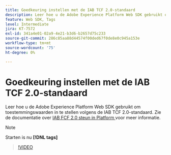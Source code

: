 ```yaml
---
title: Goedkeuring instellen met de IAB TCF 2.0-standaard
description: Leer hoe u de Adobe Experience Platform Web SDK gebruikt om toestemmingswaarden in te stellen volgens de IAB TCF 2.0-standaard.
feature: Web SDK, Tags
level: Intermediate
jira: KT-7572
exl-id: 341a4e01-02a9-4e21-b3d6-b2657d75c233
source-git-commit: 286c85aa88d44574f00ded67f0de8e0c945a153e
workflow-type: tm+mt
source-wordcount: '75'
ht-degree: 0%

---
```


# Goedkeuring instellen met de IAB TCF 2.0-standaard

Leer hoe u de Adobe Experience Platform Web SDK gebruikt om toestemmingswaarden in te stellen volgens de IAB TCF 2.0-standaard. Zie de documentatie over [ IAB FCF 2.0 steun in Platform ](https://experienceleague.adobe.com/docs/experience-platform/landing/governance-privacy-security/consent/iab/overview.html) voor meer informatie.

>[!NOTE]
>
> Starten is nu **[!DNL tags]**

>[!VIDEO](https://video.tv.adobe.com/v/332695/?learn=on&enablevpops)
